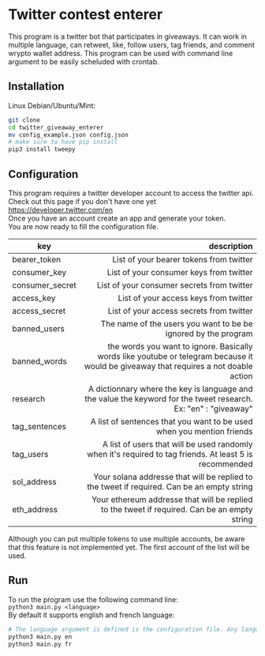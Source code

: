 # Twitter contest enterer

This program is a twitter bot that participates in giveaways.
It can work in multiple language, can retweet, like, follow users, tag friends, and comment wrypto wallet address.
This program can be used with command line argument to be easily scheluded with crontab.

## Installation

Linux Debian/Ubuntu/Mint:

```bash
git clone 
cd twitter_giveaway_enterer
mv config_example.json config.json
# make sure to have pip install
pip3 install tweepy
```

## Configuration

This program requires a twitter developer account to access the twitter api.  
Check out this page if you don't have one yet https://developer.twitter.com/en  
Once you have an account create an app and generate your token.  
You are now ready to fill the configuration file.

| key           |     description |
| ------------- |  -------------: |
|   bearer_token   |    List of your bearer tokens from twitter           |
| consumer_key     |        List of your consumer keys from twitter      |
| consumer_secret      |     List of your consumer secrets from twitter          |
| access_key      |       List of your access keys from twitter        |
| access_secret      |         List of your access secrets from twitter      |
| banned_users      |      The name of the users you want to be be ignored by the program         |
| banned_words      |      the words you want to ignore. Basically words like youtube or telegram because it would be giveaway that requires a not doable action        |
| research      |     A dictionnary where the key is language and the value the keyword for the tweet research. Ex: "en" : "giveaway"          |
| tag_sentences      |     A list of sentences that you want to be used when you mention friends          |
| tag_users      |       A list of users that will be used randomly when it's required to tag friends. At least 5 is recommended     |
| sol_address      |       Your solana addresse that will be replied to the tweet if required. Can be an empty string 
| eth_address      |       Your ethereum addresse that will be replied to the tweet if required. Can be an empty string     |

Although you can put multiple tokens to use multiple accounts, be aware that this feature is not implemented yet. The first account of the list will be used.  

## Run

To run the program use the following command line:  
`python3 main.py <language>`  
By default it supports english and french language:
```bash
# The language argument is defined is the configuration file. Any language can be added
python3 main.py en
python3 main.py fr
```